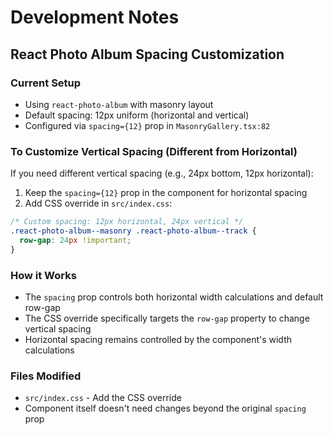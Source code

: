 # Development Notes

## React Photo Album Spacing Customization

### Current Setup
- Using `react-photo-album` with masonry layout
- Default spacing: 12px uniform (horizontal and vertical)
- Configured via `spacing={12}` prop in `MasonryGallery.tsx:82`

### To Customize Vertical Spacing (Different from Horizontal)

If you need different vertical spacing (e.g., 24px bottom, 12px horizontal):

1. Keep the `spacing={12}` prop in the component for horizontal spacing
2. Add CSS override in `src/index.css`:

```css
/* Custom spacing: 12px horizontal, 24px vertical */
.react-photo-album--masonry .react-photo-album--track {
  row-gap: 24px !important;
}
```

### How it Works
- The `spacing` prop controls both horizontal width calculations and default row-gap
- The CSS override specifically targets the `row-gap` property to change vertical spacing
- Horizontal spacing remains controlled by the component's width calculations

### Files Modified
- `src/index.css` - Add the CSS override
- Component itself doesn't need changes beyond the original `spacing` prop